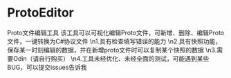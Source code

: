 # ProtoEditor
 Proto文件编辑工具
该工具可以可视化编辑Proto文件，可新增、删除、编辑Proto文件，一键转换为C#协议文件
\n1.具有检查填写错误的能力
\n2.具有快照功能，保存某一时刻编辑的数据，并在新增proto文件时可以复制某个快照的数据
\n3.需要Odin（请自行购买）
\n4.工具未经优化、未经全面的测试，可能遇到某些BUG，可以提交issues告诉我


